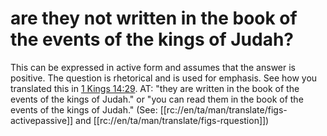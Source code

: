 # are they not written in the book of the events of the kings of Judah?

This can be expressed in active form and assumes that the answer is positive. The question is rhetorical and is used for emphasis. See how you translated this in [1 Kings 14:29](../14/29.md). AT: "they are written in the book of the events of the kings of Judah." or "you can read them in the book of the events of the kings of Judah." (See: [[rc://en/ta/man/translate/figs-activepassive]] and [[rc://en/ta/man/translate/figs-rquestion]])

